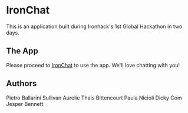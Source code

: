 # IronChat


This is an application built during Ironhack's 1st Global Hackathon in two days. 

## The App

Please proceed to [IronChat](http://ironchat.herokuapp.com/) to use the app. We'll love chatting with you!

## Authors

Pietro Ballarini
Sullivan
Aurelie
Thais Bittencourt
Paula Nicioli
Dicky Com
Jesper Bennett
